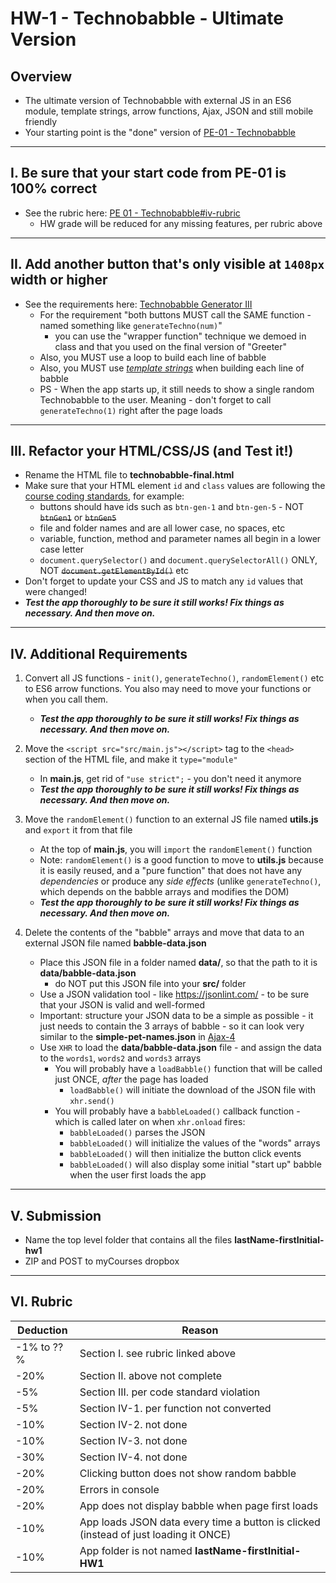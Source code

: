 # HW-1 - Technobabble - Ultimate Version

## Overview
- The ultimate version of Technobabble with external JS in an ES6 module, template strings, arrow functions, Ajax, JSON and still mobile friendly
- Your starting point is the "done" version of [PE-01 - Technobabble](../pe/pe-01.md)

<hr>

## I. Be sure that your start code from PE-01 is 100% correct
- See the rubric here:  [PE 01 - Technobabble#iv-rubric](../pe/pe-01.md#iv-rubric)
  - HW grade will be reduced for any missing features, per rubric above

<hr>

## II. Add another button that's only visible at `1408px` width or higher

- See the requirements here: [Technobabble Generator III](https://github.com/tonethar/IGME-330-Master/blob/master/notes/HW-technobabble-3.md)
  - For the requirement "both buttons MUST call the SAME function - named something like `generateTechno(num)`"
    - you can use the "wrapper function" technique we demoed in class and that you used on the final version of "Greeter"
  - Also, you MUST use a loop to build each line of babble
  - Also, you MUST use [*template strings*](https://developer.mozilla.org/en-US/docs/Web/JavaScript/Reference/Template_literals) when building each line of babble
  - PS - When the app starts up, it still needs to show a single random Technobabble to the user. Meaning - don't forget to call `generateTechno(1)` right after the page loads

<hr>

## III. Refactor your HTML/CSS/JS (and Test it!)
- Rename the HTML file to **technobabble-final.html**
- Make sure that your HTML element `id` and `class` values are following the [course coding standards](../notes/code-style-required-330.md), for example:
  - buttons should have ids such as `btn-gen-1` and `btn-gen-5` - NOT ~~`btnGen1`~~ or ~~`btnGen5`~~
  - file and folder names and are all lower case, no spaces, etc
  - variable, function, method and parameter names all begin in a lower case letter
  - `document.querySelector()` and `document.querySelectorAll()` ONLY, NOT ~~`document.getElementById()`~~ etc
- Don't forget to update your CSS and JS to match any `id` values that were changed!
- ***Test the app thoroughly to be sure it still works! Fix things as necessary. And then move on.***

<hr>

## IV. Additional Requirements

1) Convert all JS functions - `init()`, `generateTechno()`, `randomElement()` etc to ES6 arrow functions. You also may need to move your functions or when you call them.

    - ***Test the app thoroughly to be sure it still works! Fix things as necessary. And then move on.***

2) Move the `<script src="src/main.js"></script>` tag to the `<head>` section of the HTML file, and make it `type="module"`

    - In **main.js**, get rid of `"use strict";` - you don't need it anymore
    - ***Test the app thoroughly to be sure it still works! Fix things as necessary. And then move on.***

3) Move the `randomElement()` function to an external JS file named **utils.js** and `export` it from that file

    - At the top of **main.js**, you will `import` the `randomElement()` function
    - Note: `randomElement()` is a good function to move to **utils.js** because it is easily reused, and a "pure function" that does not have any *dependencies* or produce any *side effects*  (unlike `generateTechno()`, which depends on the babble arrays and modifies the DOM)
    - ***Test the app thoroughly to be sure it still works! Fix things as necessary. And then move on.***

4) Delete the contents of the "babble" arrays and move that data to an external JSON file named **babble-data.json**
   
    - Place this JSON file in a folder named **data/**, so that the path to it is **data/babble-data.json**
      - do NOT put this JSON file into your **src/** folder
    - Use a JSON validation tool - like https://jsonlint.com/ - to be sure that your JSON is valid and well-formed
    - Important: structure your JSON data to be a simple as possible - it just needs to contain the 3 arrays of babble - so it can look very similar to the **simple-pet-names.json** in [Ajax-4](https://github.com/tonethar/IGME-330-Master/blob/master/notes/HW-ajax-4.md#ii-start-files)
    - Use `XHR` to load the  **data/babble-data.json** file - and assign the data to the `words1`, `words2` and `words3` arrays
      - You will probably have a `loadBabble()` function that will be called just ONCE, *after* the page has loaded
        - `loadBabble()` will initiate the download of the JSON file with `xhr.send()`
      - You will probably have a `babbleLoaded()` callback function - which is called later on when `xhr.onload` fires: 
        - `babbleLoaded()` parses the JSON
        - `babbleLoaded()` will initialize the values of the "words" arrays
        - `babbleLoaded()` will then initialize the button click events
        - `babbleLoaded()` will also display some initial "start up" babble when the user first loads the app

<hr>

## V. Submission 

- Name the top level folder that contains all the files **lastName-firstInitial-hw1**
- ZIP and POST to myCourses dropbox

<hr>

## VI. Rubric

| Deduction  | Reason  |
|---|---|
| -1% to ??%  | Section I. see rubric linked above |
| -20%  | Section II. above not complete |
| -5%  | Section III. per code standard violation |
| -5%  | Section IV-1. per function not converted |
| -10%  | Section IV-2. not done |
| -10%  | Section IV-3. not done |
| -30%  | Section IV-4. not done |
| -20%  | Clicking button does not show random babble |
| -20%  | Errors in console  |
| -20%  | App does not display babble when page first loads  |
| -10%  | App loads JSON data every time a button is clicked (instead of just loading it ONCE)  |
| -10%  | App folder is not named **lastName-firstInitial-HW1**  |

